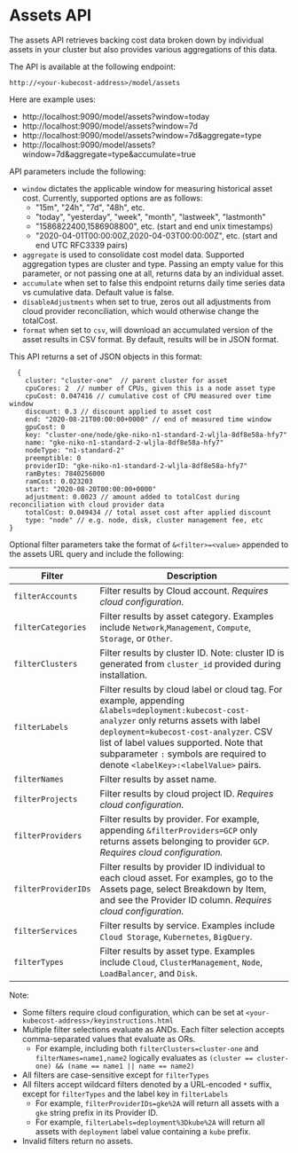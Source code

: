 Assets API
==========


The assets API retrieves backing cost data broken down by individual assets in your cluster but also provides various aggregations of this data.

The API is available at the following endpoint:

```
http://<your-kubecost-address>/model/assets
```

Here are example uses:

* http://localhost:9090/model/assets?window=today
* http://localhost:9090/model/assets?window=7d
* http://localhost:9090/model/assets?window=7d&aggregate=type
* http://localhost:9090/model/assets?window=7d&aggregate=type&accumulate=true

API parameters include the following:

* `window` dictates the applicable window for measuring historical asset cost. Currently, supported options are as follows:
    - "15m", "24h", "7d", "48h", etc. 
    - "today", "yesterday", "week", "month", "lastweek", "lastmonth"
    - "1586822400,1586908800", etc. (start and end unix timestamps)
    - "2020-04-01T00:00:00Z,2020-04-03T00:00:00Z", etc. (start and end UTC RFC3339 pairs)
* `aggregate` is used to consolidate cost model data. Supported aggregation types are cluster and type. Passing an empty value for this parameter, or not passing one at all, returns data by an individual asset.
* `accumulate` when set to false this endpoint returns daily time series data vs cumulative data. Default value is false.
* `disableAdjustments` when set to true, zeros out all adjustments from cloud provider reconciliation, which would otherwise change the totalCost.
* `format` when set to `csv`, will download an accumulated version of the asset results in CSV format. By default, results will be in JSON format.

This API returns a set of JSON objects in this format:

```
  {
    cluster: "cluster-one"  // parent cluster for asset
    cpuCores: 2  // number of CPUs, given this is a node asset type
    cpuCost: 0.047416 // cumulative cost of CPU measured over time window
    discount: 0.3 // discount applied to asset cost
    end: "2020-08-21T00:00:00+0000" // end of measured time window
    gpuCost: 0
    key: "cluster-one/node/gke-niko-n1-standard-2-wljla-8df8e58a-hfy7"
    name: "gke-niko-n1-standard-2-wljla-8df8e58a-hfy7"
    nodeType: "n1-standard-2"
    preemptible: 0
    providerID: "gke-niko-n1-standard-2-wljla-8df8e58a-hfy7"
    ramBytes: 7840256000
    ramCost: 0.023203
    start: "2020-08-20T00:00:00+0000"
    adjustment: 0.0023 // amount added to totalCost during reconciliation with cloud provider data
    totalCost: 0.049434 // total asset cost after applied discount
    type: "node" // e.g. node, disk, cluster management fee, etc
}
```

Optional filter parameters take the format of `&<filter>=<value>` appended to the assets URL query and include the following:

| Filter | Description |
|---------|-----------|
| `filterAccounts` | Filter results by Cloud account. *Requires cloud configuration.* |
| `filterCategories` | Filter results by asset category. Examples include `Network`,`Management`, `Compute`, `Storage`, or `Other`. |
| `filterClusters` | Filter results by cluster ID. Note: cluster ID is generated from `cluster_id` provided during installation. |
| `filterLabels` | Filter results by cloud label or cloud tag. For example, appending `&labels=deployment:kubecost-cost-analyzer` only returns assets with label `deployment=kubecost-cost-analyzer`. CSV list of label values supported. Note that subparameter `:` symbols are required to denote `<labelKey>:<labelValue>` pairs. |
| `filterNames` | Filter results by asset name. | 
| `filterProjects` | Filter results by cloud project ID. *Requires cloud configuration.* |
| `filterProviders` | Filter results by provider. For example, appending `&filterProviders=GCP` only returns assets belonging to provider `GCP`. *Requires cloud configuration.* |
| `filterProviderIDs` | Filter results by provider ID individual to each cloud asset. For examples, go to the Assets page, select Breakdown by Item, and see the Provider ID column. *Requires cloud configuration.* |
| `filterServices` | Filter results by service. Examples include `Cloud Storage`, `Kubernetes`, `BigQuery`. |
| `filterTypes` | Filter results by asset type. Examples include `Cloud`, `ClusterManagement`, `Node`, `LoadBalancer`, and `Disk`. |

Note:
 - Some filters require cloud configuration, which can be set at `<your-kubecost-address>/keyinstructions.html`
 - Multiple filter selections evaluate as ANDs. Each filter selection accepts comma-separated values that evaluate as ORs.
    - For example, including both `filterClusters=cluster-one` and `filterNames=name1,name2` logically evaluates as `(cluster == cluster-one) && (name == name1 || name == name2)`
 - All filters are case-sensitive except for `filterTypes`
 - All filters accept wildcard filters denoted by a URL-encoded `*` suffix, except for `filterTypes` and the label key in `filterLabels`
    - For example, `filterProviderIDs=gke%2A` will return all assets with a `gke` string prefix in its Provider ID.
    - For example, `filterLabels=deployment%3Dkube%2A` will return all assets with `deployment` label value containing a `kube` prefix.
 - Invalid filters return no assets.

<!--- {"article":"8554606459671","section":"1500002777682","permissiongroup":"1500001277122"} --->